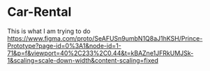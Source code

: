 # Car-Rental
This is what I am trying to do 
https://www.figma.com/proto/SeAFUSn9umbN1Q8aJ1hKSH/Prince-Prototype?page-id=0%3A1&node-id=1-71&p=f&viewport=40%2C233%2C0.44&t=kBAZne1JFRkUMJSk-1&scaling=scale-down-width&content-scaling=fixed

